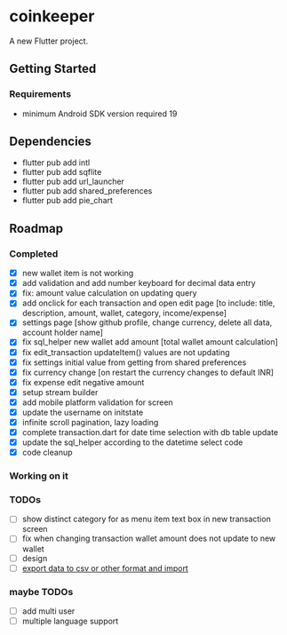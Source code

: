 # coinkeeper

A new Flutter project.

## Getting Started
### Requirements
- minimum Android SDK version required 19

## Dependencies
- flutter pub add intl
- flutter pub add sqflite
- flutter pub add url_launcher
- flutter pub add shared_preferences
- flutter pub add pie_chart

## Roadmap
### Completed
- [x] new wallet item is not working
- [x] add validation and add number keyboard for decimal data entry
- [x] fix: amount value calculation on updating query
- [x] add onclick for each transaction and open edit page [to include: title, description, amount, wallet, category, income/expense]
- [x] settings page [show github profile, change currency, delete all data, account holder name]
- [x] fix sql_helper new wallet add amount [total wallet amount calculation]
- [x] fix edit_transaction updateItem() values are not updating
- [x] fix settings initial value from getting from shared preferences
- [x] fix currency change [on restart the currency changes to default INR]
- [x] fix expense edit negative amount
- [x] setup stream builder 
- [x] add mobile platform validation for screen
- [x] update the username on initstate
- [x] infinite scroll pagination, lazy loading
- [x] complete transaction.dart for date time selection with db table update
- [x] update the sql_helper according to the datetime select code
- [x] code cleanup

### Working on it

### TODOs
- [ ] show distinct category for as menu item text box in new transaction screen
- [ ] fix when changing transaction wallet amount does not update to new wallet
- [ ] design
- [ ] [export data to csv or other format and import](https://docs.flutter.dev/cookbook/persistence/reading-writing-files)

### maybe TODOs
- [ ] add multi user
- [ ] multiple language support